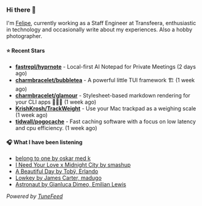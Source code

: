 ### Hi there 👋

I'm [Felipe](https://felipevm.com), currently working as a Staff Engineer at Transfeera, enthusiastic in technology and occasionally write about my experiences. Also a hobby photographer.

#### ⭐ Recent Stars
- **[fastrepl/hyprnote](https://github.com/fastrepl/hyprnote)** - Local-first AI Notepad for Private Meetings (2 days ago)
- **[charmbracelet/bubbletea](https://github.com/charmbracelet/bubbletea)** - A powerful little TUI framework 🏗 (1 week ago)
- **[charmbracelet/glamour](https://github.com/charmbracelet/glamour)** - Stylesheet-based markdown rendering for your CLI apps 💇🏻‍♀️ (1 week ago)
- **[KrishKrosh/TrackWeight](https://github.com/KrishKrosh/TrackWeight)** - Use your Mac trackpad as a weighing scale (1 week ago)
- **[tidwall/pogocache](https://github.com/tidwall/pogocache)** - Fast caching software with a focus on low latency and cpu efficiency. (1 week ago)

#### 🎧 What I have been listening
- [belong to one by oskar med k](https://open.spotify.com/track/4FMP6ybHvvg7leeRAlyGfX)
- [I Need Your Love x Midnight City by smashup](https://open.spotify.com/track/0v01P58i06gCsiRhcx8Ov7)
- [A Beautiful Day by Tobÿ, Erlando](https://open.spotify.com/track/65q5Ei9B7MOxzqhyQYB0b5)
- [Lowkey by James Carter, madugo](https://open.spotify.com/track/3huqrwZ1raKHQJ0zxX97Kw)
- [Astronaut by Gianluca Dimeo, Emilian Lewis](https://open.spotify.com/track/4sj5QMl33mCq9BEBrpcEJJ)

_Powered by [TuneFeed](https://tunefeed.app?ref=github.com)_
